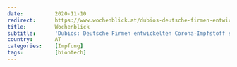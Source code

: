 ```yaml
---
date:          2020-11-10
redirect:      https://www.wochenblick.at/dubios-deutsche-firmen-entwickelten-corona-impfstoff-schon-seit-januar/
title:         Wochenblick
subtitle:      'Dubios: Deutsche Firmen entwickelten Corona-Impfstoff schon seit Januar'
country:       AT
categories:    [Impfung]
tags:          [biontech]
---
```

